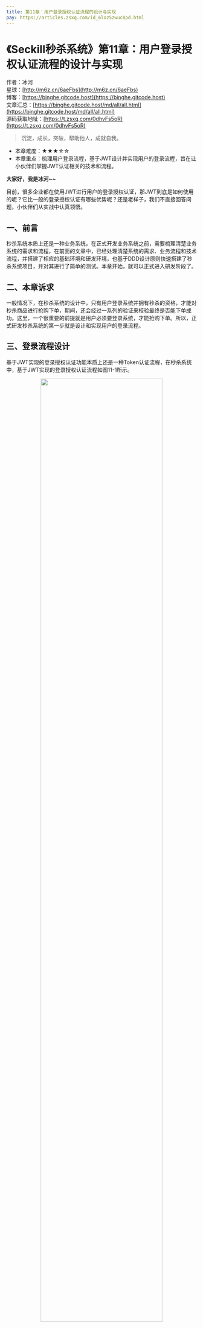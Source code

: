 ```yaml
---
title: 第11章：用户登录授权认证流程的设计与实现
pay: https://articles.zsxq.com/id_6loz5zwuc8pd.html
---
```


# 《Seckill秒杀系统》第11章：用户登录授权认证流程的设计与实现

作者：冰河
<br/>星球：[http://m6z.cn/6aeFbs](http://m6z.cn/6aeFbs)
<br/>博客：[https://binghe.gitcode.host](https://binghe.gitcode.host)
<br/>文章汇总：[https://binghe.gitcode.host/md/all/all.html](https://binghe.gitcode.host/md/all/all.html)
<br/>源码获取地址：[https://t.zsxq.com/0dhvFs5oR](https://t.zsxq.com/0dhvFs5oR)

> 沉淀，成长，突破，帮助他人，成就自我。

* 本章难度：★★★☆☆
* 本章重点：梳理用户登录流程，基于JWT设计并实现用户的登录流程，旨在让小伙伴们掌握JWT认证相关的技术和流程。

**大家好，我是冰河~~**

目前，很多企业都在使用JWT进行用户的登录授权认证，那JWT到底是如何使用的呢？它比一般的登录授权认证有哪些优势呢？还是老样子，我们不直接回答问题，小伙伴们从实战中认真领悟。

## 一、前言

秒杀系统本质上还是一种业务系统，在正式开发业务系统之前，需要梳理清楚业务系统的需求和流程，在前面的文章中，已经处理清楚系统的需求、业务流程和技术流程，并搭建了相应的基础环境和研发环境，也基于DDD设计原则快速搭建了秒杀系统项目，并对其进行了简单的测试。本章开始，就可以正式进入研发阶段了。

## 二、本章诉求

一般情况下，在秒杀系统的设计中，只有用户登录系统并拥有秒杀的资格，才能对秒杀商品进行抢购下单，期间，还会经过一系列的验证来校验最终是否能下单成功。这里，一个很重要的前提就是用户必须要登录系统，才能抢购下单。所以，正式研发秒杀系统的第一步就是设计和实现用户的登录流程。

## 三、登录流程设计

基于JWT实现的登录授权认证功能本质上还是一种Token认证流程，在秒杀系统中，基于JWT实现的登录授权认证流程如图11-1所示。

<div align="center">
    <img src="https://binghe.gitcode.host/images/project/seckill/scekill-2023-05-15-001.png?raw=true" width="80%">
    <br/>
</div>

由图11-1可以看到，基于JWT设计的简单登录授权认证流程如下所示。

（1）客户端向服务端发送用户名和密码来提交用户认证。

（2）服务端对客户端提交的用户名和密码进行认证，认证通过后，会生成JWT Token，并将JWT Token返回给客户端。

（3）后续客户端在访问服务端接口时，每次请求都会在请求头中添加JWT Token。

（4）服务端会拦截请求，并对请求头中的JWT Token进行验证，如果验证成功，则执行具体业务逻辑，并向客户端返回正确的结果数据。如果验证失败，则向客户端返回错误信息。

（5）客户端根据服务端返回的是正确的结果数据还是错误的信息来执行不同的业务流程，如果客户端从服务端接收到的是正确的结果数据，则进行展示。如果客户端从服务端接收到的是错误的信息，则展示错误信息并返回登录页面。

## 查看完整文章

加入[冰河技术](http://m6z.cn/6aeFbs)知识星球，解锁完整技术文章与完整代码